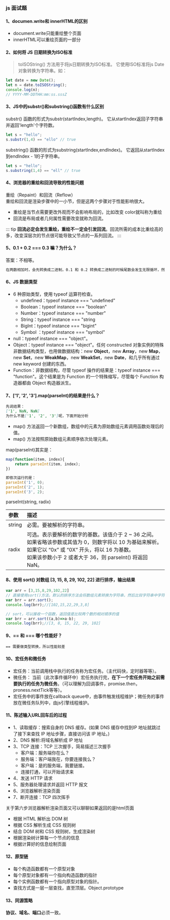 ### js 面试题

#### 1、documen.write和 innerHTML的区别

* document.write只能重绘整个页面
* innerHTML可以重绘页面的一部分

#### 2、如何将 JS 日期转换为ISO标准

>toISOString() 方法用于将js日期转换为ISO标准。 它使用ISO标准将js Date对象转换为字符串。如：

```js
let date = new Date();
let n = date.toISOString();
console.log(n);
// YYYY-MM-DDTHH:mm:ss.sssZ
```

#### 3、JS中的substr()和substring()函数有什么区别

substr() 函数的形式为substr(startIndex,length)。 它从startIndex返回子字符串并返回'length'个字符数。

```js
let s = "hello";
s.substr(1,4) == "ello" // true
```

substring() 函数的形式为substring(startIndex,endIndex)。 它返回从startIndex到endIndex - 1的子字符串。

```js
let s = "hello";
s.substring(1,4) == "ell" // true
```

#### 4、浏览器的重绘和回流导致的性能问题

重绘（Repaint）和回流（Reflow）  
重绘和回流是渲染步骤中的一小节，但是这两个步骤对于性能影响很大。

* 重绘是当节点需要更改外观而不会影响布局的，比如改变 color就叫称为重绘
* 回流是布局或者几何属性需要改变就称为回流。

::: tip
**回流必定会发生重绘，重绘不一定会引发回流**。回流所需的成本比重绘高的多，改变深层次的节点很可能导致父节点的一系列回流。
:::

#### 5、0.1 + 0.2 === 0.3 嘛？为什么？

答案：不相等。

```md  
在两数相加时，会先转换成二进制，0.1 和 0.2 转换成二进制的时候尾数会发生无限循环，然后进行对阶运算，JS 引擎对二进制进行截断，所以造成精度丢失。
```

#### 6、JS 数据类型

* 6 种原始类型，使用 typeof 运算符检查。
  * undefined：typeof instance === "undefined"
  * Boolean：typeof instance === "boolean"
  * Number：typeof instance === "number"
  * String：typeof instance === "string
  * BigInt：typeof instance === "bigint"
  * Symbol ：typeof instance === "symbol"
* null：typeof instance === "object"。
* Object：typeof instance === "object"。任何 constructed 对象实例的特殊非数据结构类型，也用做数据结构：new **Object**，new **Array**，new **Map**，new **Set**，new **WeakMap**，new **WeakSet**，new **Date**，和几乎所有通过 new keyword 创建的东西。
* Function：非数据结构，尽管 typeof 操作的结果是：typeof instance === "function"。这个结果是为 Function 的一个特殊缩写，尽管每个 Function 构造器都由 Object 构造器派生。

#### 7、['1', '2', '3'].map(parseInt)的结果是什么？

```md
先说结果：
['1', NaN, NaN]
为什么不是['1', '2', '3']呢，下面开始分析
```

* map() 方法返回一个新数组，数组中的元素为原始数组元素调用函数处理后的值。
* map() 方法按照原始数组元素顺序依次处理元素。

map(parseInt)其实是：

```js
map(function(item, index){
    return parseInt(item, index);
})

即依次运行的是：
parseInt('1', 0);
parseInt('2', 1);
parseInt('3', 2);
```

parseInt(string, radix)

| 参数              | 描述             |
|:---|:--|
|string|必需。要被解析的字符串。|
|radix|可选。表示要解析的数字的基数。该值介于 2 ~ 36 之间。<br>如果省略该参数或其值为 0，则数字将以 10 为基础来解析。如果它以 “0x” 或 “0X” 开头，将以 16 为基数。<br>如果该参数小于 2 或者大于 36，则 parseInt() 将返回 NaN。|

#### 8、使用 sort() 对数组 [3, 15, 8, 29, 102, 22] 进行排序，输出结果

```js
var arr = [3,15,8,29,102,22]
// 直接使用sort()方法，默认的排序方法会将数组元素转换为字符串，然后比较字符串中字符的UTF-16编码顺序来进行排序。
var brr = arr.sort();
console.log(brr);//[102,15,22,29,3,8]

// sort，可以接收一个函数，返回值是比较两个数的相对顺序的值
var brr = arr.sort((a,b)=>a-b);
console.log(brr);//[3, 8, 15, 22, 29, 102]
```

#### 9、== 和 === 哪个性能好？

```md
== 需要做类型转换，所以性能较差
```

#### 10、宏任务和微任务

* 宏任务：当前调用栈中执行的任务称为宏任务。（主代码快，定时器等等）。
* 微任务： 当前（此次事件循环中）宏任务执行完，**在下一个宏任务开始之前需要执行的任务为微任务**。（可以理解为回调事件，promise.then，proness.nextTick等等）。
* 宏任务中的事件放在callback queue中，由事件触发线程维护；微任务的事件放在微任务队列中，由js引擎线程维护。

#### 11、陈述输入URL回车后的过程

* 1、读取缓存：搜索自身的 DNS 缓存。(如果 DNS 缓存中找到IP 地址就跳过了接下来查找 IP 地址步骤，直接访问该 IP 地址。)
* 2、DNS 解析:将域名解析成 IP 地址
* 3、TCP 连接：TCP 三次握手，简易描述三次握手
  * 客户端：服务端你在么？
  * 服务端：客户端我在，你要连接我么？
  * 客户端：是的服务端，我要链接。
  * 连接打通，可以开始请求来
* 4、发送 HTTP 请求
* 5、服务器处理请求并返回 HTTP 报文
* 6、浏览器解析渲染页面
* 7、断开连接：TCP 四次挥手

关于第六步浏览器解析渲染页面又可以聊聊如果返回的是html页面

* 根据 HTML 解析出 DOM 树
* 根据 CSS 解析生成 CSS 规则树
* 结合 DOM 树和 CSS 规则树，生成渲染树
* 根据渲染树计算每一个节点的信息
* 根据计算好的信息绘制页面

#### 12、原型链

* 每个构造函数都有一个原型对象
* 每个原型对象都有一个指向构造函数的指针
* 每个实例函数都有一个指向原型对象的指针。
* 查找方式是一层一层查找，直至顶层。Object.prototype

#### 13、同源策略

**协议、域名、端口**必须一致。
